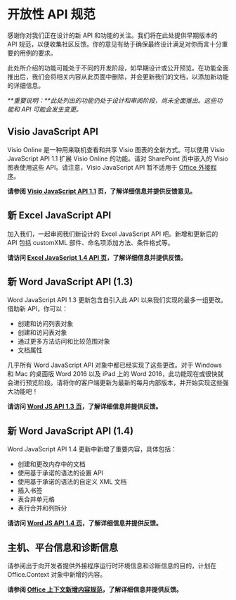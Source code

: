 # <a name="open-api-specifications"></a>开放性 API 规范

感谢你对我们正在设计的新 API 和功能的关注。我们将在此处提供早期版本的 API 规范，以便收集社区反馈。你的意见有助于确保最终设计满足对你而言十分重要的用例的要求。 

此处所介绍的功能可能处于不同的开发阶段，如早期设计或公开预览。在功能全面推出后，我们会将相关内容从此页面中删除，并会更新我们的文档，以添加新功能的详细信息。 

_**重要说明：**此处列出的功能仍处于设计和审阅阶段，尚未全面推出。这些功能和 API 可能会发生变更。_

## <a name="visio-javascript-apis"></a>Visio JavaScript API
Visio Online 是一种用来联机查看和共享 Visio 图表的全新方式。可以使用 Visio JavaScript API 1.1 扩展 Visio Online 的功能。请对 SharePoint 页中嵌入的 Visio 图表使用这些 API。请注意，Visio JavaScript API 暂不适用于 [Office 外接程序](https://dev.office.com/docs/add-ins/overview/office-add-ins)。

**请参阅 [Visio JavaScript API 1.1](https://github.com/OfficeDev/office-js-docs/tree/VisioJs_1.1_Openspec) 页，了解详细信息并提供反馈意见。**

## <a name="new-excel-javascript-apis"></a>新 Excel JavaScript API
加入我们，一起审阅我们新设计的 Excel JavaScript API 吧。新增和更新后的 API 包括 customXML 部件、命名项添加方法、条件格式等。 

**请访问 [Excel JavaScript 1.4 API 页](https://github.com/OfficeDev/office-js-docs/tree/ExcelJs_1.4_OpenSpec)，了解详细信息并提供反馈。**

## <a name="new-word-javascript-apis-13"></a>新 Word JavaScript API (1.3)
Word JavaScript API 1.3 更新包含自引入此 API 以来我们实现的最多一组更改。借助新 API，你可以： 

* 创建和访问列表对象
* 创建和访问表对象
* 通过更多方法访问和比较范围对象
* 文档属性

几乎所有 Word JavaScript API 对象中都已经实现了这些更改。对于 Windows 和 Mac 的桌面版 Word 2016 以及 iPad 上的 Word 2016，此功能现在或很快就会进行预览阶段。请将你的客户端更新为最新的每月内部版本，并开始实现这些强大功能吧！

**请访问 [Word JS API 1.3 页](https://github.com/OfficeDev/office-js-docs/tree/WordJs_1.3_Openspec/word)，了解详细信息并提供反馈。**

## <a name="new-word-javascript-apis-14"></a>新 Word JavaScript API (1.4)
Word JavaScript API 1.4 更新中新增了重要内容，具体包括：

* 创建和更改内存中的文档
* 使用基于承诺的语法的设置 API
* 使用基于承诺的语法的自定义 XML 文档
* 插入书签 
* 表合并单元格
* 表行合并和列拆分

**请访问 [Word JS API 1.4 页](https://github.com/OfficeDev/office-js-docs/tree/WordJs_1.4_OpenSpec)，了解详细信息并提供反馈。**

## <a name="host-platform-information-and-diagnostic-information"></a>主机、平台信息和诊断信息 
请参阅出于向开发者提供外接程序运行时环境信息和诊断信息的目的，计划在 Office.Context 对象中新增的内容。 

**请参阅 [Office 上下文新增内容规范](https://github.com/OfficeDev/office-js-docs/tree/ContextAdditions_OpenSpec)，了解详细信息并提供反馈。**

